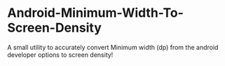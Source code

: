# Android-Minimum-Width-To-Screen-Density
A small utility to accurately convert Minimum width (dp) from the android developer options to screen density!

